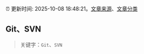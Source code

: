 :alarm_clock: 更新时间: 2025-10-08 18:48:21。[文章来源](/README.md)、[文章分类](/TAGS.md)

## Git、SVN


> 关键字：`Git`、`SVN`



